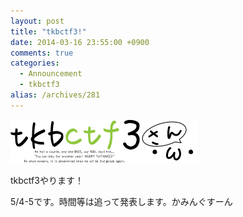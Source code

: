 ```yaml
---
layout: post
title: "tkbctf3!"
date: 2014-03-16 23:55:00 +0900
comments: true
categories:
  - Announcement
  - tkbctf3
alias: /archives/281
---
```


![tkbctf3 logo](/images/2014/03/3rd_logo.png)

tkbctf3やります！

5/4-5です。時間等は追って発表します。かみんぐすーん